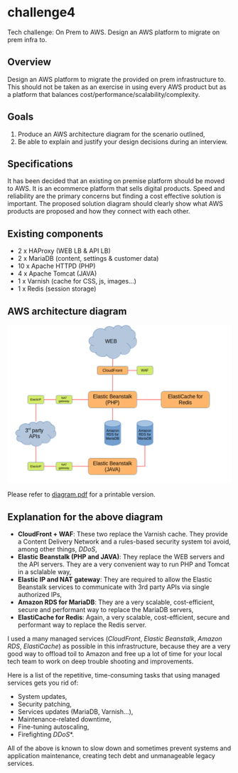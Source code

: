 # challenge4
Tech challenge: On Prem to AWS. Design an AWS platform to migrate on prem infra to.

## Overview
Design an AWS platform to migrate the provided on prem infrastructure to. This should not be taken as an exercise in using every AWS product but as a platform that balances cost/performance/scalability/complexity.

## Goals
1. Produce an AWS architecture diagram for the scenario outlined,
2. Be able to explain and justify your design decisions during an interview.

## Specifications
It has been decided that an existing on premise platform should be moved to AWS. It is an ecommerce platform that sells digital products. Speed and reliability are the primary concerns but finding a cost effective solution is important. 
The proposed solution diagram should clearly show what AWS products are proposed and how they connect with each other. 

## Existing components
- 2 x HAProxy (WEB LB & API LB)
- 2 x MariaDB (content, settings & customer data)
- 10 x Apache HTTPD (PHP)
- 4 x Apache Tomcat (JAVA)
- 1 x Varnish (cache for CSS, js, images...)
- 1 x Redis (session storage)

## AWS architecture diagram
![AWS architecture diagram](diagram.png)

Please refer to [diagram.pdf](https://github.com/TME520/challenge4/blob/master/diagram.pdf) for a printable version.

## Explanation for the above diagram

- **CloudFront + WAF**: These two replace the Varnish cache. They provide a Content Delivery Network and a rules-based security system toi avoid, among other things, *DDoS*,
- **Elastic Beanstalk (PHP and JAVA)**: They replace the WEB servers and the API servers. They are a very convenient way to run PHP and Tomcat in a sclalable way,
- **Elastic IP and NAT gateway**: They are required to allow the Elastic Beanstalk services to communicate with 3rd party APIs via single authorized IPs,
- **Amazon RDS for MariaDB**: They are a very scalable, cost-efficient, secure and performant way to replace the MariaDB servers,
- **ElastiCache for Redis**: Again, a very scalable, cost-efficient, secure and performant way to replace the Redis server.

I used a many managed services (*CloudFront*, *Elastic Beanstalk*, *Amazon RDS*, *ElastiCache*) as possible in this infrastructure, because they are a very good way to offload toil to Amazon and free up a lot of time for your local tech team to work on deep trouble shooting and improvements.

Here is a list of the repetitive, time-consuming tasks that using managed services gets you rid of:

- System updates,
- Security patching,
- Services updates (MariaDB, Varnish...),
- Maintenance-related downtime,
- Fine-tuning autoscaling,
- Firefighting *DDoS**.

All of the above is known to slow down and sometimes prevent systems and application maintenance, creating tech debt and unmanageable legacy services.
